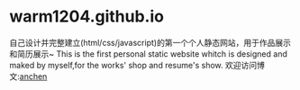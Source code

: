 warm1204.github.io
==================
自己设计并完整建立(html/css/javascript)的第一个个人静态网站，用于作品展示和简历展示~
This is the first personal static website whitch is designed and maked by myself,for the works' shop and resume's show. 
欢迎访问博文:[anchen](http://anchen1992.lofter.com/)
